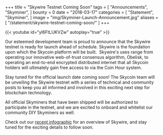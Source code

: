 +++
title = "Skywire Testnet Coming Soon"
tags = [ "Announcements", "Skyminer", ]
bounty = 0
date = "2018-03-17"
categories = [ "Statement", "Skyminer", ]
image = "img/Skyminer-Launch-Announcement.jpg"
aliases = [
	"/statement/skywire-testnet-coming-soon/"
]
+++

{{< youtube id="yl6FtLUKVZw" autoplay="true" >}}


Our esteemed development team is proud to announce that the Skywire testnet is ready for launch ahead of schedule. Skywire is the foundation upon which the Skycoin platform will be built.  Skywire's uses range from operating our innovative web-of-trust consensus algorithm, Obelisk, to operating an end-to-end encrypted distributed internet that all Skycoin holders will ultimately gain free access to via the Coin Hour system.

Stay tuned for the official launch date coming soon! The Skycoin team will be unveiling the Skywire testnet with a series of technical and community posts to keep you all informed and involved in this exciting next step for blockchain technology.

All official Skyminers that have been shipped will be authorized to participate in the testnet, and we are excited to onboard and whitelist our community DIY Skyminers as well.

Check out our [recent infographic](https://www.skycoin.net/blog/infographics/skycoin-digest-skywire-overview/) for an overview of Skywire, and stay tuned for the exciting details to follow soon.
